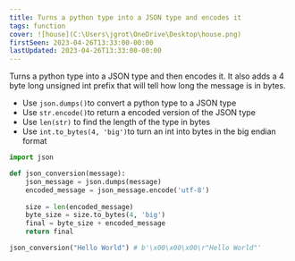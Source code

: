 ```yaml
---
title: Turns a python type into a JSON type and encodes it
tags: function
cover: ![house](C:\Users\jgrot\OneDrive\Desktop\house.png)
firstSeen: 2023-04-26T13:33:00-00:00
lastUpdated: 2023-04-26T13:33:00-00:00
---
```


Turns a python type into a JSON type and then encodes it. It also adds a 4 byte long unsigned int prefix that will tell how long the message is in bytes.

- Use `json.dumps()`to convert a python type to a JSON type
- Use `str.encode()`to return a encoded version of the JSON type
- Use `len(str)` to find the length of the type in bytes
- Use `int.to_bytes(4, 'big')`to turn an int into bytes in the big endian format

```py
import json

def json_conversion(message):
    json_message = json.dumps(message)
    encoded_message = json_message.encode('utf-8')
    
    size = len(encoded_message)
    byte_size = size.to_bytes(4, 'big')
    final = byte_size + encoded_message
    return final
```

```py
json_conversion("Hello World") # b'\x00\x00\x00\r"Hello World"'
```
